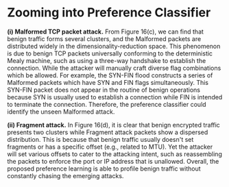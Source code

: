 # Zooming into Preference Classifier

**(i) Malformed TCP packet attack.** From Figure 16(c), we can find that benign traffic forms several clusters, and the Malformed packets are distributed widely in the dimensionality-reduction space. This phenomenon is due to benign TCP packets universally conforming to the deterministic Mealy machine, such as using a three-way handshake to establish the connection. While the attacker will manually craft diverse flag combinations which be allowed. For example, the SYN-FIN flood constructs a series of Malformed packets which have SYN and FIN flags simultaneously. This SYN-FIN packet does not appear in the routine of benign operations because SYN is usually used to establish a connection while FIN is intended to terminate the connection. Therefore, the preference classifier could identify the unseen Malformed attack. 

**(ii) Fragment attack.** In Figure 16(d), it is clear that benign encrypted traffic presents two clusters while Fragment attack packets show a dispersed distribution. This is because that benign traffic usually doesn't set fragments or has a specific offset (e.g., related to MTU). Yet the attacker will set various offsets to cater to the attacking intent, such as reassembling the packets to enforce the port or IP address that is unallowed. Overall, the proposed preference learning is able to profile benign traffic without constantly chasing the emerging attacks. 
